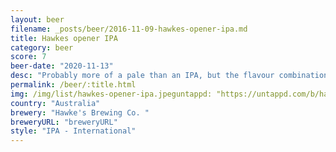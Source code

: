 ```yaml
---
layout: beer
filename: _posts/beer/2016-11-09-hawkes-opener-ipa.md
title: Hawkes opener IPA
category: beer
score: 7
beer-date: "2020-11-13"
desc: "Probably more of a pale than an IPA, but the flavour combination is good"
permalink: /beer/:title.html
img: /img/list/hawkes-opener-ipa.jpeguntappd: "https://untappd.com/b/hawkes-brewing-co---hawkes-opener-ipa/4040962"
country: "Australia"
brewery: "Hawke's Brewing Co. "
breweryURL: "breweryURL"
style: "IPA - International"
---
```


